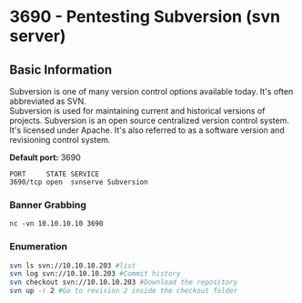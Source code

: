 # 3690 - Pentesting Subversion (svn server)

## Basic Information

Subversion is one of many version control options available today. It's often abbreviated as SVN.\
Subversion is used for maintaining current and historical versions of projects. Subversion is an open source centralized version control system. It's licensed under Apache. It's also referred to as a software version and revisioning control system.

**Default port:** 3690

```
PORT     STATE SERVICE
3690/tcp open  svnserve Subversion
```

### Banner Grabbing

```
nc -vn 10.10.10.10 3690
```

### Enumeration

```bash
svn ls svn://10.10.10.203 #list
svn log svn://10.10.10.203 #Commit history
svn checkout svn://10.10.10.203 #Download the repository
svn up -r 2 #Go to revision 2 inside the checkout folder
```
